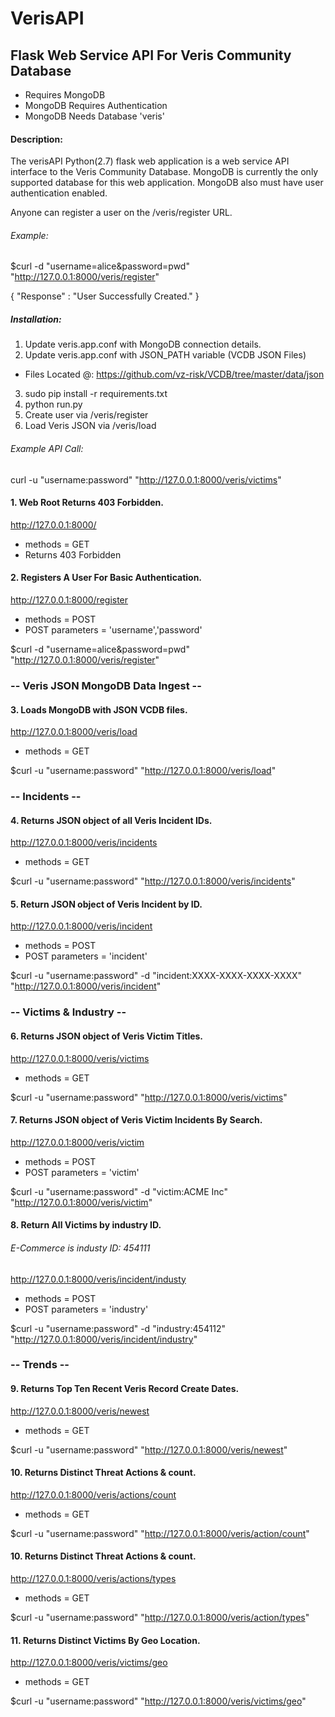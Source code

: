# VerisAPI

## Flask Web Service API For Veris Community Database
- Requires MongoDB
- MongoDB Requires Authentication
- MongoDB Needs Database 'veris'

#### Description:
The verisAPI Python(2.7) flask web application is a web service API interface to the Veris Community Database.  MongoDB is currently the only supported database for this web application.  MongoDB also must have user authentication enabled.  

Anyone can register a user on the /veris/register URL.
###### Example:
$curl -d "username=alice&password=pwd" "http://127.0.0.1:8000/veris/register"

{ "Response" : "User Successfully Created." }


##### Installation:
1. Update veris.app.conf with MongoDB connection details.
2. Update veris.app.conf with JSON_PATH variable (VCDB JSON Files)
 - Files Located @: https://github.com/vz-risk/VCDB/tree/master/data/json
3. sudo pip install -r requirements.txt
4. python run.py
5. Create user via /veris/register
6. Load Veris JSON via /veris/load

###### Example API Call:

curl -u "username:password" "http://127.0.0.1:8000/veris/victims"

#### 1. Web Root Returns 403 Forbidden.
http://127.0.0.1:8000/
- methods = GET
- Returns 403 Forbidden

#### 2. Registers A User For Basic Authentication.
http://127.0.0.1:8000/register
- methods = POST
- POST parameters = 'username','password'

$curl -d "username=alice&password=pwd" "http://127.0.0.1:8000/veris/register"

### -- Veris JSON MongoDB Data Ingest --
#### 3. Loads MongoDB with JSON VCDB files.
http://127.0.0.1:8000/veris/load
- methods = GET

$curl -u "username:password" "http://127.0.0.1:8000/veris/load"


### -- Incidents --
#### 4. Returns JSON object of all Veris Incident IDs.
http://127.0.0.1:8000/veris/incidents
- methods = GET

$curl -u "username:password" "http://127.0.0.1:8000/veris/incidents"

#### 5. Return JSON object of Veris Incident by ID.
http://127.0.0.1:8000/veris/incident
- methods = POST
- POST parameters = 'incident'

$curl -u "username:password" -d "incident:XXXX-XXXX-XXXX-XXXX" "http://127.0.0.1:8000/veris/incident"


### -- Victims & Industry --

#### 6. Returns JSON object of Veris Victim Titles.
http://127.0.0.1:8000/veris/victims
- methods = GET

$curl -u "username:password" "http://127.0.0.1:8000/veris/victims"

#### 7. Returns JSON object of Veris Victim Incidents By Search.
http://127.0.0.1:8000/veris/victim
- methods = POST
- POST parameters = 'victim'

$curl -u "username:password" -d "victim:ACME Inc" "http://127.0.0.1:8000/veris/victim"

#### 8. Return All Victims by industry ID.
###### E-Commerce is industy ID: 454111
http://127.0.0.1:8000/veris/incident/industy
- methods = POST
- POST parameters = 'industry'

$curl -u "username:password" -d "industry:454112" "http://127.0.0.1:8000/veris/incident/industry"


### -- Trends --

#### 9. Returns Top Ten Recent Veris Record Create Dates.
http://127.0.0.1:8000/veris/newest
- methods = GET

$curl -u "username:password" "http://127.0.0.1:8000/veris/newest"

#### 10. Returns Distinct Threat Actions & count.
http://127.0.0.1:8000/veris/actions/count
- methods = GET

$curl -u "username:password" "http://127.0.0.1:8000/veris/action/count"

#### 10. Returns Distinct Threat Actions & count.
http://127.0.0.1:8000/veris/actions/types
- methods = GET

$curl -u "username:password" "http://127.0.0.1:8000/veris/action/types"

#### 11. Returns Distinct Victims By Geo Location.
http://127.0.0.1:8000/veris/victims/geo
- methods = GET

$curl -u "username:password" "http://127.0.0.1:8000/veris/victims/geo"
